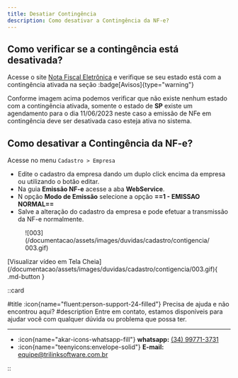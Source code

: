 ```yaml
---
title: Desatiar Contingência 
description: Como desativar a Contingência da NF-e?
---
```


## Como verificar se a contingência está desativada?

Acesse o site [Nota Fiscal Eletrônica](https://www.nfe.fazenda.gov.br/portal/principal.aspx) e verifique se seu estado está com a contingência ativada na seção :badge[Avisos]{type="warning"}

Conforme imagem acima podemos verificar que não existe nenhum estado com a contingência ativada, somente o estado de __SP__ existe um agendamento para o dia 11/06/2023 neste caso a emissão de NFe em contingência deve ser desativada caso esteja ativa no sistema.

## __Como desativar a Contingência da NF-e?__

Acesse no menu `Cadastro > Empresa`

  - Edite o cadastro da empresa dando um duplo click encima da empresa ou utilizando o botão editar.
  - Na guia __Emissão NF-e__ acesse a aba __WebService__.
  - N opção __Modo de Emissão__ selecione a opção __==1 - EMISSAO NORMAL==__
  - Salve a alteração do cadastro da empresa e pode efetuar a transmissão da NF-e normalmente.
<figure markdown>
  ![003](/documentacao/assets/images/duvidas/cadastro/contigencia/003.gif)
</figure>
[Visualizar vídeo em Tela Cheia](/documentacao/assets/images/duvidas/cadastro/contigencia/003.gif){ .md-button }

::card

#title
:icon{name="fluent:person-support-24-filled"} Precisa de ajuda e não encontrou aqui?
#description
Entre em contato, estamos disponíveis para ajudar você com qualquer dúvida ou problema que possa ter.

---

- :icon{name="akar-icons-whatsapp-fill"} **whatsapp:** [(34) 99771-3731](https://wa.me/trilinksoftware)
- :icon{name="teenyicons:envelope-solid"} **E-mail:** [equipe@trilinksoftware.com.br](mailto:equipe@trilinksoftware.com.br)

::
